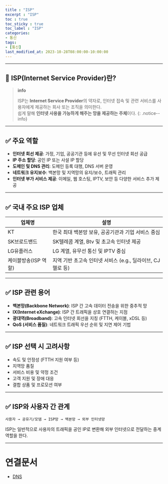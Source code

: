 ```yaml
---
title : "ISP"
excerpt : "ISP"
toc : true
toc_sticky : true
toc_label : "ISP"
categories:
- 통신
tags:
- [통신]
last_modified_at: 2023-10-28T08:00:00-10:00:00
---
```

  
---
  
## 📌 ISP(Internet Service Provider)란?

> **info**
>
> ISP는 **Internet Service Provider**의 약자로, 인터넷 접속 및 관련 서비스를 사용자에게 제공하는 회사 또는 조직을 의미한다.  
> 쉽게 말해 **인터넷 사용을 가능하게 해주는 망을 제공하는 주체**이다. 
{: .notice--info}  

---
  
## ✅ 주요 역할

- **인터넷 회선 제공**: 가정, 기업, 공공기관 등에 유선 및 무선 인터넷 회선 공급
- **IP 주소 할당**: 공인 IP 또는 사설 IP 할당
- **도메인 및 DNS 관리**: 도메인 등록 대행, DNS 서버 운영
- **네트워크 유지보수**: 백본망 및 지역망의 유지/보수, 트래픽 관리
- **인터넷 부가 서비스 제공**: 이메일, 웹 호스팅, IPTV, 보안 등 다양한 서비스 추가 제공

---
  
## ✅ 국내 주요 ISP 업체

| 업체명 | 설명 |
|--------|------|
| KT | 한국 최대 백본망 보유, 공공기관과 기업 서비스 중심 |
| SK브로드밴드 | SK텔레콤 계열, Btv 및 초고속 인터넷 제공 |
| LG유플러스 | LG 계열, 유무선 통신 및 IPTV 중심 |
| 케이블방송(ISP 역할) | 지역 기반 초고속 인터넷 서비스 (e.g., 딜라이브, CJ헬로 등) |

---
  
## ✅ ISP 관련 용어

- **백본망(Backbone Network)**: ISP 간 고속 데이터 전송을 위한 중추적 망
- **IX(Internet eXchange)**: ISP 간 트래픽을 상호 연결하는 지점
- **광대역(Broadband)**: 고속 인터넷 회선을 지칭 (FTTH, 케이블, xDSL 등)
- **QoS (서비스 품질)**: 네트워크 트래픽 우선 순위 및 지연 제어 기법

---
  
## ✅ ISP 선택 시 고려사항

- 속도 및 안정성 (FTTH 지원 여부 등)
- 지역망 품질
- 서비스 비용 및 약정 조건
- 고객 지원 및 장애 대응
- 결합 상품 및 프로모션 여부

---
  
## ✅ ISP와 사용자 간 관계
  
```text
사용자 → 공유기/모뎀 → ISP망 → 백본망 → 외부 인터넷망
```

ISP는 일반적으로 사용자의 트래픽을 공인 IP로 변환해 외부 인터넷으로 전달하는 중계 역할을 한다.

---
  
# 연결문서
- [DNS](../../servercommon/servercommon-DNS)
